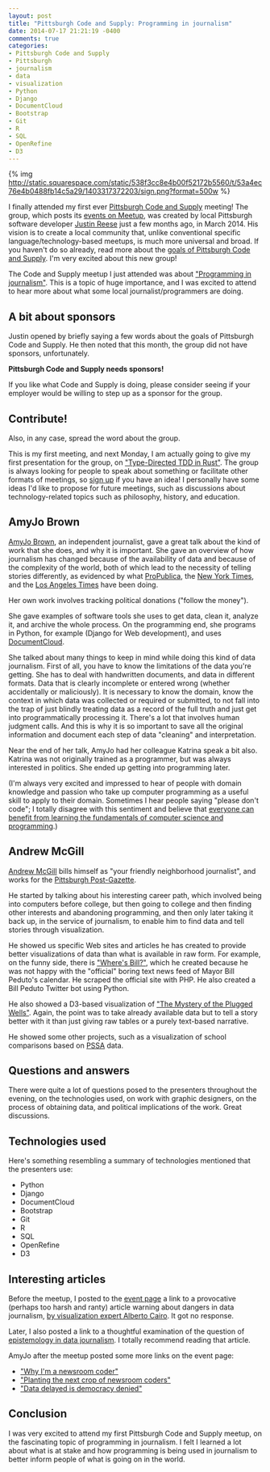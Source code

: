 ```yaml
---
layout: post
title: "Pittsburgh Code and Supply: Programming in journalism"
date: 2014-07-17 21:21:19 -0400
comments: true
categories: 
- Pittsburgh Code and Supply
- Pittsburgh
- journalism
- data
- visualization
- Python
- Django
- DocumentCloud
- Bootstrap
- Git
- R
- SQL
- OpenRefine
- D3
---
```

{% img http://static.squarespace.com/static/538f3cc8e4b00f52172b5560/t/53a4ec76e4b0488fb14c5a29/1403317372203/sign.png?format=500w %}

I finally attended my first ever [Pittsburgh Code and Supply](http://www.codeandsupply.co/) meeting! The group, which posts its [events on Meetup](http://www.meetup.com/Pittsburgh-Code-Supply/), was created by local Pittsburgh software developer [Justin Reese](https://twitter.com/justinxreese) just a few months ago, in March 2014. His vision is to create a local community that, unlike conventional specific language/technology-based meetups, is much more universal and broad. If you haven't do so already, read more about the [goals of Pittsburgh Code and Supply](http://www.codeandsupply.co/about). I'm very excited about this new group!

The Code and Supply meetup I just attended was about ["Programming in journalism"](http://www.meetup.com/Pittsburgh-Code-Supply/events/186766512/). This is a topic of huge importance, and I was excited to attend to hear more about what some local journalist/programmers are doing.

<!--more-->

## A bit about sponsors

Justin opened by briefly saying a few words about the goals of Pittsburgh Code and Supply. He then noted that this month, the group did not have sponsors, unfortunately.

**Pittsburgh Code and Supply needs sponsors!**

If you like what Code and Supply is doing, please consider seeing if your employer would be willing to step up as a sponsor for the group.

## Contribute!

Also, in any case, spread the word about the group.

This is my first meeting, and next Monday, I am actually going to give my first presentation for the group, on ["Type-Directed TDD in Rust"](http://www.meetup.com/Pittsburgh-Code-Supply/events/183483622/). The group is always looking for people to speak about something or facilitate other formats of meetings, so [sign up](http://www.codeandsupply.co/speak/) if you have an idea! I personally have some ideas I'd like to propose for future meetings, such as discussions about technology-related topics such as philosophy, history, and education.

## AmyJo Brown

[AmyJo Brown](http://amyjobrown.com/), an independent journalist, gave a great talk about the kind of work that she does, and why it is important. She gave an overview of how journalism has changed because of the availability of data and because of the complexity of the world, both of which lead to the necessity of telling stories differently, as evidenced by what [ProPublica](http://www.propublica.org/), the [New York Times](http://www.nytimes.com/), and the [Los Angeles Times](http://www.latimes.com/) have been doing.

Her own work involves tracking political donations ("follow the money").

She gave examples of software tools she uses to get data, clean it, analyze it, and archive the whole process. On the programming end, she programs in Python, for example (Django for Web development), and uses [DocumentCloud](http://www.documentcloud.org/).

She talked about many things to keep in mind while doing this kind of data journalism. First of all, you have to know the limitations of the data you're getting. She has to deal with handwritten documents, and data in different formats. Data that is clearly incomplete or entered wrong (whether accidentally or maliciously). It is necessary to know the domain, know the context in which data was collected or required or submitted, to not fall into the trap of just blindly treating data as a record of the full truth and just get into programmatically processing it. There's a lot that involves human judgment calls. And this is why it is so important to save all the original information and document each step of data "cleaning" and interpretation.

Near the end of her talk, AmyJo had her colleague Katrina speak a bit also. Katrina was not originally trained as a programmer, but was always interested in politics. She ended up getting into programming later.

(I'm always very excited and impressed to hear of people with domain knowledge and passion who take up computer programming as a useful skill to apply to their domain. Sometimes I hear people saying "please don't code"; I totally disagree with this sentiment and believe that [everyone can benefit from learning the fundamentals of computer science and programming](http://franklinchen.com/blog/2011/12/09/why-everyone-should-learn-computer-science/).)

## Andrew McGill

[Andrew McGill](http://www.andrewrmcgill.com/) bills himself as "your friendly neighborhood journalist", and works for the [Pittsburgh Post-Gazette](http://www.post-gazette.com/).

He started by talking about his interesting career path, which involved being into computers before college, but then going to college and then finding other interests and abandoning programming, and then only later taking it back up, in the service of journalism, to enable him to find data and tell stories through visualization.

He showed us specific Web sites and articles he has created to provide better visualizations of data than what is available in raw form. For example, on the funny side, there is ["Where's Bill?"](http://newsinteractive.post-gazette.com/wheresbill/), which he created because he was not happy with the "official" boring text news feed of Mayor Bill Peduto's calendar. He scraped the official site with PHP. He also created a Bill Peduto Twitter bot using Python.

He also showed a D3-based visualization of ["The Mystery of the Plugged Wells"](http://newsinteractive.post-gazette.com/plugged-wells/). Again, the point was to take already available data but to tell a story better with it than just giving raw tables or a purely text-based narrative.

He showed some other projects, such as a visualization of school comparisons based on [PSSA](http://en.wikipedia.org/wiki/Pennsylvania_System_of_School_Assessment) data.

## Questions and answers

There were quite a lot of questions posed to the presenters throughout the evening, on the technologies used, on work with graphic designers, on the process of obtaining data, and political implications of the work. Great discussions.

## Technologies used

Here's something resembling a summary of technologies mentioned that the presenters use:

- Python
- Django
- DocumentCloud
- Bootstrap
- Git
- R
- SQL
- OpenRefine
- D3

## Interesting articles

Before the meetup, I posted to the [event page](http://www.meetup.com/Pittsburgh-Code-Supply/events/186766512/) a link to a provocative (perhaps too harsh and ranty) article warning about dangers in data journalism, [by visualization expert Alberto Cairo](http://www.niemanlab.org/2014/07/alberto-cairo-data-journalism-needs-to-up-its-own-standards/). It got no response.

Later, I also posted a link to a thoughtful examination of the question of [epistemology in data journalism](http://source.opennews.org/en-US/learning/true-facts-maybe/). I totally recommend reading that article.

AmyJo after the meetup posted some more links on the event page:

- ["Why I'm a newsroom coder"](https://medium.com/@jeremybowers/why-im-a-newsroom-coder-860d9d49f684)
- ["Planting the next crop of newsroom coders"](https://source.opennews.org/en-US/articles/planting-next-crop-newsroom-coders/)
- ["Data delayed is democracy denied"](http://www.nytimes.com/2014/07/17/opinion/the-fec-lags-on-campaign-finance-disclosures.html)

## Conclusion

I was very excited to attend my first Pittsburgh Code and Supply meetup, on the fascinating topic of programming in journalism. I felt I learned a lot about what is at stake and how programming is being used in journalism to better inform people of what is going on in the world.
